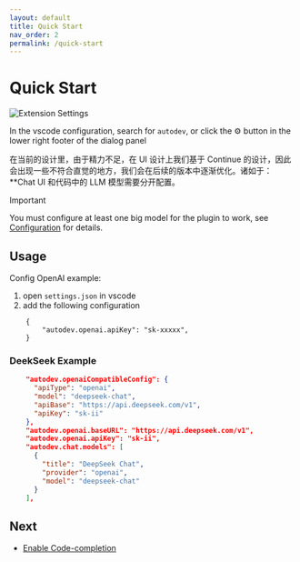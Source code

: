 ```yaml
---
layout: default
title: Quick Start
nav_order: 2
permalink: /quick-start
---
```


# Quick Start

![Extension Settings](./images/settings.png)

In the vscode configuration, search for `autodev`, or click the ⚙️ button in the lower right footer of the dialog panel

在当前的设计里，由于精力不足，在 UI 设计上我们基于 Continue 的设计，因此会出现一些不符合直觉的地方，我们会在后续的版本中逐渐优化。诸如于：
**Chat UI 和代码中的 LLM 模型需要分开配置。

> [!IMPORTANT]
> You must configure at least one big model for the plugin to work, see [Configuration](./configuration.md) for details.

## Usage

Config OpenAI example:

1. open `settings.json` in vscode
2. add the following configuration

```
	{
		"autodev.openai.apiKey": "sk-xxxxx",
	}
```

### DeekSeek Example

```json
    "autodev.openaiCompatibleConfig": {
      "apiType": "openai",
      "model": "deepseek-chat",
      "apiBase": "https://api.deepseek.com/v1",
      "apiKey": "sk-ii"
    },
    "autodev.openai.baseURL": "https://api.deepseek.com/v1",
    "autodev.openai.apiKey": "sk-ii",
    "autodev.chat.models": [
      {
        "title": "DeepSeek Chat",
        "provider": "openai",
        "model": "deepseek-chat"
      }
    ],
```

## Next

- [Enable Code-completion](./features/code-completion.md)
